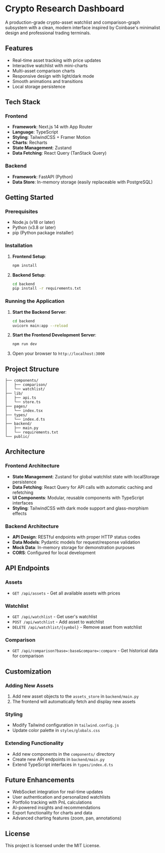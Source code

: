 # Crypto Research Dashboard

A production-grade crypto-asset watchlist and comparison-graph subsystem with a clean, modern interface inspired by Coinbase's minimalist design and professional trading terminals.

## Features

- Real-time asset tracking with price updates
- Interactive watchlist with mini-charts
- Multi-asset comparison charts
- Responsive design with light/dark mode
- Smooth animations and transitions
- Local storage persistence

## Tech Stack

### Frontend
- **Framework**: Next.js 14 with App Router
- **Language**: TypeScript
- **Styling**: TailwindCSS + Framer Motion
- **Charts**: Recharts
- **State Management**: Zustand
- **Data Fetching**: React Query (TanStack Query)

### Backend
- **Framework**: FastAPI (Python)
- **Data Store**: In-memory storage (easily replaceable with PostgreSQL)

## Getting Started

### Prerequisites
- Node.js (v18 or later)
- Python (v3.8 or later)
- pip (Python package installer)

### Installation

1. **Frontend Setup**:
   ```bash
   npm install
   ```

2. **Backend Setup**:
   ```bash
   cd backend
   pip install -r requirements.txt
   ```

### Running the Application

1. **Start the Backend Server**:
   ```bash
   cd backend
   uvicorn main:app --reload
   ```

2. **Start the Frontend Development Server**:
   ```bash
   npm run dev
   ```

3. Open your browser to `http://localhost:3000`

## Project Structure

```
├── components/
│   ├── comparison/
│   └── watchlist/
├── lib/
│   ├── api.ts
│   └── store.ts
├── pages/
│   └── index.tsx
├── types/
│   └── index.d.ts
├── backend/
│   ├── main.py
│   └── requirements.txt
└── public/
```

## Architecture

### Frontend Architecture
- **State Management**: Zustand for global watchlist state with localStorage persistence
- **Data Fetching**: React Query for API calls with automatic caching and refetching
- **UI Components**: Modular, reusable components with TypeScript interfaces
- **Styling**: TailwindCSS with dark mode support and glass-morphism effects

### Backend Architecture
- **API Design**: RESTful endpoints with proper HTTP status codes
- **Data Models**: Pydantic models for request/response validation
- **Mock Data**: In-memory storage for demonstration purposes
- **CORS**: Configured for local development

## API Endpoints

### Assets
- `GET /api/assets` - Get all available assets with prices

### Watchlist
- `GET /api/watchlist` - Get user's watchlist
- `POST /api/watchlist` - Add asset to watchlist
- `DELETE /api/watchlist/{symbol}` - Remove asset from watchlist

### Comparison
- `GET /api/comparison?base=:base&compare=:compare` - Get historical data for comparison

## Customization

### Adding New Assets
1. Add new asset objects to the `assets_store` in `backend/main.py`
2. The frontend will automatically fetch and display new assets

### Styling
- Modify Tailwind configuration in `tailwind.config.js`
- Update color palette in `styles/globals.css`

### Extending Functionality
- Add new components in the `components/` directory
- Create new API endpoints in `backend/main.py`
- Extend TypeScript interfaces in `types/index.d.ts`

## Future Enhancements

- WebSocket integration for real-time updates
- User authentication and personalized watchlists
- Portfolio tracking with PnL calculations
- AI-powered insights and recommendations
- Export functionality for charts and data
- Advanced charting features (zoom, pan, annotations)

## License

This project is licensed under the MIT License.